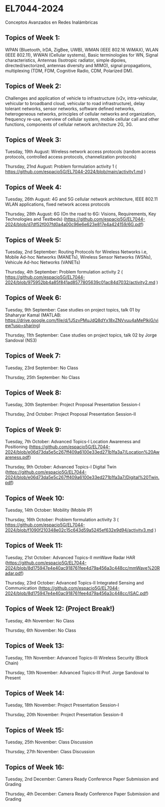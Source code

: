 # EL7044-2024
Conceptos Avanzados en Redes Inalámbricas

## Topics of Week 1:

WPAN (Bluetooth, IrDA, ZigBee, UWB), WMAN (IEEE 802.16 WiMAX), WLAN (IEEE 802.11), WWAN (Cellular systems), Basic terminologies for WN, Signal characteristics, Antennas (Isotropic radiator, simple dipoles, directed/sectorized, antennas diversity and MIMO), signal propagations, multiplexing (TDM, FDM, Cognitive Radio, CDM, Polarized DM).

## Topics of Week 2:

Challenges and application of vehicle to infrastructure (v2v, intra-vehicular, vehicular to broadband cloud, vehicular to road infrastructure), delay tolerant networks, sensor networks, software defined networks, heterogeneous networks, principles of cellular networks and organization, frequency re-use, overview of cellular system, mobile cellular call and other functions, components of cellular network architecture 2G, 3G. 

## Topics of Week 3:

Tuesday, 19th August: Wireless network access protocols (random access protocols, controlled access protocols, channelization protocols)

Thursday, 21nd August: Problem formulation activity 1 ( https://github.com/espacio5G/EL7044-2024/blob/main/activity1.md )

## Topics of Week 4:

Tuesday, 26th August: 4G and 5G cellular network architecture, IEEE 802.11 WLAN applications, fixed network access protocols

Thursday, 28th August: 6G (On the road to 6G: Visions, Requirements, Key Technologies and Testbeds) (https://github.com/espacio5G/EL7044-2024/blob/d7df52f007fd0a4a00c96e6e623e817e4a424159/6G.pdf)

## Topics of Week 5:

Tuesday, 2nd September: Routing Protocols for Wireless Networks i.e, Mobile Ad-hoc Networks (MANETs), Wireless Sensor Networks (WSNs), Vehicule Ad-hoc Networks (VANETs)

Thursday, 4th September: Problem formulation activity 2 ( https://github.com/espacio5G/EL7044-2024/blob/975952bb4a85f841ad8577805639c01ac84d7032/activity2.md )

## Topics of Week 6:

Tuesday, 9th September: Case studies on project topics, talk 01 by Shaharyar Kamal (MATLAB: https://drive.google.com/file/d/1J5zvPMuJdQ8dYx18xZNVvuu4aMePlkiG/view?usp=sharing) 

Thursday, 11th September: Case studies on project topics, talk 02 by Jorge Sandoval (NS3)

## Topics of Week 7:

Tuesday, 23rd September: No Class

Thursday, 25th September: No Class

## Topics of Week 8:

Tuesday, 30th September: Project Proposal Presentation Session-I

Thursday, 2nd October: Project Proposal Presentation Session-II

## Topics of Week 9:

Tuesday, 7th October: Advanced Topics-I Location Awareness and Positioning (https://github.com/espacio5G/EL7044-2024/blob/e06d73da5e5c267ff409a6100e33ed271b1fa3a7/Location%20Awareness.pdf)

Thursday, 9th October: Advanced Topics-I Digital Twin (https://github.com/espacio5G/EL7044-2024/blob/e06d73da5e5c267ff409a6100e33ed271b1fa3a7/Digital%20Twin.pdf)

## Topics of Week 10:

Tuesday, 14th October: Mobility (Mobile IP)

Thursday, 16th October: Problem formulation activity 3 ( https://github.com/espacio5G/EL7044-2024/blob/f1090f210348e02c15c643d59a5245ef632e9d94/activity3.md )

## Topics of Week 11:

Tuesday, 21st October: Advanced Topics-II mmWave Radar HAR (https://github.com/espacio5G/EL7044-2024/blob/8d175947e4e40ac918761fee4d79a456a3c448cc/mmWave%20Radar.pdf)

Thursday, 23rd October: Advanced Topics-II Integrated Sensing and Communication (https://github.com/espacio5G/EL7044-2024/blob/8d175947e4e40ac918761fee4d79a456a3c448cc/ISAC.pdf)

## Topics of Week 12: (Project Break!)

Tuesday, 4th November: No Class

Thursday, 6th November: No Class

## Topics of Week 13:

Tuesday, 11th November: Advanced Topics-III Wireless Security (Block Chain)

Thursday, 13th November: Advanced Topics-III Prof. Jorge Sandoval to Present

## Topics of Week 14:

Tuesday, 18th November: Project Presentation Session-I

Thursday, 20th November: Project Presentation Session-II

## Topics of Week 15:

Tuesday, 25th November: Class Discussion

Thursday, 27th November: Class Discussion

## Topics of Week 16:

Tuesday, 2nd December: Camera Ready Conference Paper Submission and Grading

Thursday, 4th December: Camera Ready Conference Paper Submission and Grading





